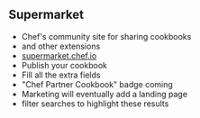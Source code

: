 ## Supermarket
* Chef's community site for sharing cookbooks
 * and other extensions
* [supermarket.chef.io](https://supermarket.chef.io)
* Publish your cookbook
* Fill all the extra fields
* "Chef Partner Cookbook" badge coming
 * Marketing will eventually add a landing page
 * filter searches to highlight these results

